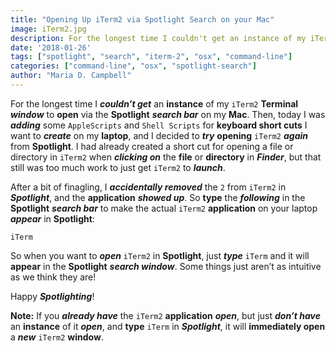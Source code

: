 ```yaml
---
title: "Opening Up iTerm2 via Spotlight Search on your Mac"
image: iTerm2.jpg
description: For the longest time I couldn't get an instance of my iTerm2 Terminal window to open via the Spotlight search bar on my Mac.
date: '2018-01-26'
tags: ["spotlight", "search", "iterm-2", "osx", "command-line"]
categories: ["command-line", "osx", "spotlight-search"]
author: "Maria D. Campbell"
---
```


For the longest time I ***couldn’t get*** an **instance** of my `iTerm2` **Terminal** ***window*** to **open** via the **Spotlight** ***search bar*** on my **Mac**. Then, today I was ***adding*** some `AppleScripts` and `Shell Scripts` for **keyboard short cuts** I want to ***create*** on my **laptop**, and I decided to ***try*** **opening** `iTerm2` ***again*** from **Spotlight**. I had already created a short cut for opening a file or directory in `iTerm2` when ***clicking on*** the **file** or **directory** in ***Finder***, but that still was too much work to just get `iTerm2` to ***launch***.

After a bit of finagling, I ***accidentally removed*** the `2` from `iTerm2` in ***Spotlight***, and the **application** ***showed up***. So **type** the ***following*** in the **Spotlight** ***search bar*** to make the actual `iTerm2` **application** on your laptop ***appear*** in **Spotlight**:

```shell
iTerm
```

So when you want to ***open*** `iTerm2` in **Spotlight**, just ***type*** `iTerm` and it will **appear** in the **Spotlight** ***search window***. Some things just aren’t as intuitive as we think they are!

Happy ***Spotlighting***!

**Note:** If you ***already have*** the `iTerm2` **application** ***open***, but just ***don’t have*** an **instance** of it ***open***, and **type** `iTerm` in ***Spotlight***, it will **immediately open** a ***new*** `iTerm2` **window**.


